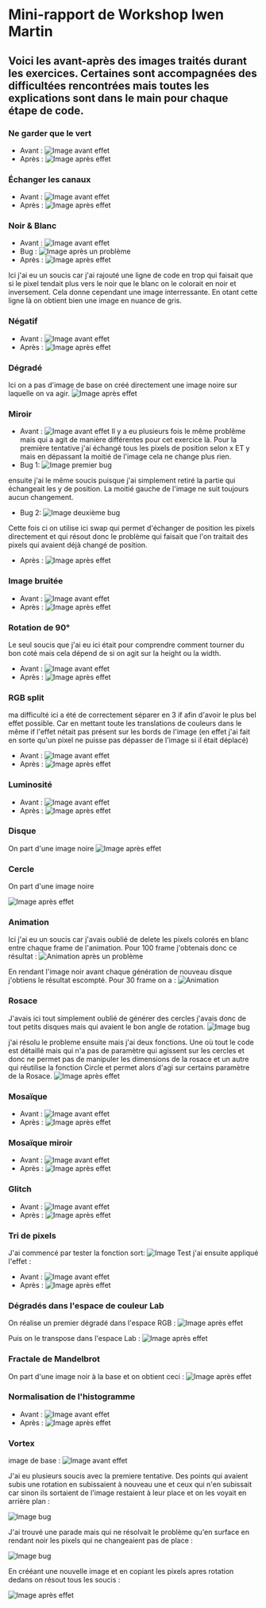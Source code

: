 # Mini-rapport de Workshop Iwen Martin

## Voici les avant-après des images traités durant les exercices. Certaines sont accompagnées des difficultées rencontrées mais toutes les explications sont dans le main pour chaque étape de code.



### **Ne garder que le vert**

- Avant :
![Image avant effet](images/logo.png)
- Après :
![Image après effet](output/KeepGreenOnly.png)


### **Échanger les canaux**

- Avant :
![Image avant effet](images/logo.png)
- Après :
![Image après effet](output/SwapColors.png)


### **Noir & Blanc**

- Avant :
![Image avant effet](images/logo.png)
- Bug :
![Image après un problème](output/BlackAndWhiteBug.png)
- Après :
![Image après effet](output/BlackAndWhite.png)

Ici j'ai eu un soucis car j'ai rajouté une ligne de code en trop qui faisait que si le pixel tendait plus vers le noir que le blanc on le colorait en noir et inversement. Cela donne cependant une image interressante. En otant cette ligne là on obtient bien une image en nuance de gris.


### **Négatif**

- Avant :
![Image avant effet](images/logo.png)
- Après :
![Image après effet](output/Negative.png)


### **Dégradé**

Ici on a pas d'image de base on créé directement une image noire sur laquelle on va agir.
![Image après effet](output/Gradient.png)


### **Miroir**

- Avant :
![Image avant effet](images/logo.png)
Il y a eu plusieurs fois le même problême mais qui a agit de manière différentes pour cet exercice là.
Pour la première tentative j'ai échangé tous les pixels de position selon x ET y mais en dépassant la moitié de l'image cela ne change plus rien.
- Bug 1:
![Image premier bug](output/MirrorBug.png)

ensuite j'ai le même soucis puisque j'ai simplement retiré la partie qui échangeait les y de position. La moitié gauche de l'image ne suit toujours aucun changement.
- Bug 2:
![Image deuxième bug](output/MirrorBug2.png)

Cette fois ci on utilise ici swap qui permet d'échanger de position les pixels directement et qui résout donc le problème qui faisait que l'on traitait des pixels qui avaient déjà changé de position.
- Après :
![Image après effet](output/Mirror.png)


### **Image bruitée**

- Avant :
![Image avant effet](images/logo.png)
- Après :
![Image après effet](output/Noise.png)


### **Rotation de 90°**

Le seul soucis que j'ai eu ici était pour comprendre comment tourner du bon coté mais cela dépend de si on agit sur la height ou la width.
- Avant :
![Image avant effet](images/logo.png)
- Après :
![Image après effet](output/Rotation.png)


### **RGB split**

ma difficulté ici a été de correctement séparer en 3 if afin d'avoir le plus bel effet possible. Car en mettant toute les translations de couleurs dans le même if l'effet nétait pas présent sur les bords de l'image (en effet j'ai fait en sorte qu'un pixel ne puisse pas dépasser de l'image si il était déplacé)
- Avant :
![Image avant effet](images/logo.png)
- Après :
![Image après effet](output/RGBsplit.png)


### **Luminosité**

- Avant :
![Image avant effet](images/photo.jpg)
- Après :
![Image après effet](output/Brightness.jpg)


### **Disque**


On part d'une image noire
![Image après effet](output/Disk.png)


### **Cercle**

On part d'une image noire

![Image après effet](output/Circle.png)


### **Animation**

Ici j'ai eu un soucis car j'avais oublié de delete les pixels colorés en blanc entre chaque frame de l'animation. Pour 100 frame j'obtenais donc ce résultat :
![Animation après un problème](output/AnimationBug.gif)

En rendant l'image noir avant chaque génération de nouveau disque j'obtiens le résultat escompté. Pour 30 frame on a : 
![Animation](output/Animation.gif)


### **Rosace**

J'avais ici tout simplement oublié de générer des cercles j'avais donc de tout petits disques mais qui avaient le bon angle de rotation.
![Image bug](output/RosaceBug.png)

j'ai résolu le probleme ensuite mais j'ai deux fonctions. Une où tout le code est détaillé mais qui n'a pas de paramètre qui agissent sur les cercles et donc ne permet pas de manipuler les dimensions de la rosace et un autre qui réutilise la fonction Circle et permet alors d'agi sur certains paramètre de la Rosace.
![Image après effet](output/RosaceCircle.png)


### **Mosaïque**

- Avant :
![Image avant effet](images/logo.png)
- Après :
![Image après effet](output/Mosaique.png)


### **Mosaïque miroir**

- Avant :
![Image avant effet](images/logo.png)
- Après :
![Image après effet](output/MirrorMosaique.png)


### **Glitch**

- Avant :
![Image avant effet](images/logo.png)
- Après :
![Image après effet](output/Glitch.png)


### **Tri de pixels**
J'ai commencé par tester la fonction sort:
![Image Test](output/PixelSortTest.png)
j'ai ensuite appliqué l'effet :

- Avant :
![Image avant effet](images/logo.png)
- Après :
![Image après effet](output/PixelSort.png)


### **Dégradés dans l'espace de couleur Lab**

On réalise un premier dégradé dans l'espace RGB : 
![Image après effet](output/SpaceGradient.png)

Puis on le transpose dans l'espace Lab :
![Image après effet](output/SpaceGradientOklab.png)


### **Fractale de Mandelbrot**

On part d'une image noir à la base et on obtient ceci :
![Image après effet](output/MandelbrotFractal.png)


### **Normalisation de l'histogramme**

- Avant :
![Image avant effet](images/photo_faible_contraste.jpg)
- Après :
![Image après effet](output/Normalisation.jpg)


### **Vortex**
image de base : ![Image avant effet](images/logo.png)

J'ai eu plusieurs soucis avec la premiere tentative. Des points qui avaient subis une rotation en subissaient à nouveau une et ceux qui n'en subissait car sinon ils sortaient de l'image restaient à leur place et on les voyait en arrière plan : 

![Image bug](output/VortexBug.png)

J'ai trouvé une parade mais qui ne résolvait le problème qu'en surface en rendant noir les pixels qui ne changeaient pas de place : 

![Image bug](output/VortexV1.png)

En crééant une nouvelle image et en copiant les pixels apres rotation dedans on résout tous les soucis : 

![Image après effet](output/Vortex.png)












































